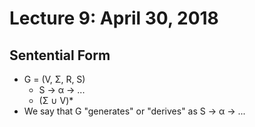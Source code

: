 # Lecture 9: April 30, 2018
## Sentential Form
* G = (V, Σ, R, S)
  * S → α → ...
  * (Σ ∪ V)*
* We say that G "generates" or "derives" as S → α → ...
